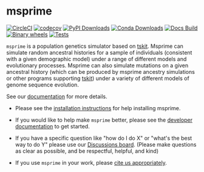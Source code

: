 # msprime

 [![CircleCI](https://circleci.com/gh/tskit-dev/msprime.svg?style=svg)](https://circleci.com/gh/tskit-dev/msprime) [![codecov](https://codecov.io/gh/tskit-dev/msprime/branch/main/graph/badge.svg)](https://codecov.io/gh/tskit-dev/msprime) [![PyPI Downloads](https://pepy.tech/badge/msprime)](https://pepy.tech/project/msprime) [![Conda Downloads](https://anaconda.org/conda-forge/msprime/badges/downloads.svg)](https://anaconda.org/conda-forge/msprime) [![Docs Build](https://github.com/tskit-dev/msprime/actions/workflows/docs.yml/badge.svg)](https://github.com/tskit-dev/msprime/actions/workflows/docs.yml) [![Binary wheels](https://github.com/tskit-dev/msprime/actions/workflows/wheels.yml/badge.svg)](https://github.com/tskit-dev/msprime/actions/workflows/wheels.yml) [![Tests](https://github.com/tskit-dev/msprime/actions/workflows/tests.yml/badge.svg)](https://github.com/tskit-dev/msprime/actions/workflows/tests.yml)


``msprime`` is a population genetics simulator
based on [tskit](https://tskit.dev). Msprime can simulate random
ancestral histories for a sample of individuals
(consistent with a given demographic model) under a
range of different models and evolutionary processes. Msprime can
also simulate mutations on a given ancestral
history (which can be produced by msprime ancestry simulations
or other programs supporting [tskit](https://tskit.dev)) under
a variety of different models of genome sequence evolution.

See our [documentation](https://tskit.dev/msprime/docs/latest/) for
more details.

- Please see the
[installation instructions](https://tskit.dev/msprime/docs/latest/installation.html)
for help installing msprime.

- If you would like to help make ``msprime`` better, please see the
[developer documentation](https://tskit.dev/msprime/docs/latest/development.html)
to get started.

- If you have a specific question like "how do I do X" or
"what's the best way to do Y" please use our
[Discussions board](https://github.com/tskit-dev/msprime/discussions).
(Please make questions as clear as possible, and be respectful,
helpful, and kind)

- If you use ``msprime`` in your work, please
[cite us appropriately](https://tskit.dev/msprime/latest/CITATION.html).
